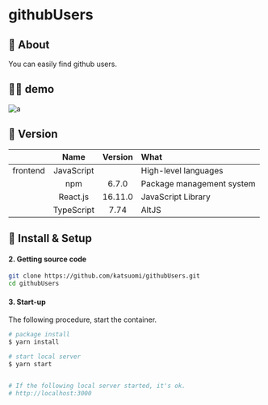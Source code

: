 # githubUsers

## 💬 About
You can easily find github users.

## 💁‍♂️ demo
![a](https://user-images.githubusercontent.com/36298285/71775643-52a89a00-2fc7-11ea-8129-11046b8cbb7d.gif)

## 🌻 Version

||Name|Version|What|
|:-:|:-:|:-:|:-|
|frontend|JavaScript||High-level languages|
||npm|6.7.0|Package management system|
||React.js|16.11.0|JavaScript Library|
||TypeScript|7.74|AltJS|

## 🔰 Install & Setup

#### 2. Getting source code

```bash
git clone https://github.com/katsuomi/githubUsers.git
cd githubUsers
```

#### 3. Start-up

The following procedure, start the container. 

```bash
# package install 
$ yarn install 

# start local server
$ yarn start


# If the following local server started, it's ok. 
# http://localhost:3000
```
